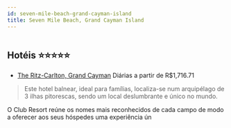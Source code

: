 ```yaml
---
id: seven-mile-beach-grand-cayman-island
title: Seven Mile Beach, Grand Cayman Island
---
```


<center><img src="http://www.hotelresb2b.com/images/hoteles/717219_foto_1.jpg" alt="" /></center>


## Hotéis ⭐️⭐️⭐️⭐️⭐️

-    [The Ritz-Carlton, Grand Cayman](https://www.hurb.com/aud/https://www.hurb.com/hoteis/seven-mile-beach/the-ritz-carlton-grand-cayman-JNP-JP022117?cmp=18055) Diárias a partir de R$1,716.71
   > Este hotel balnear, ideal para famílias, localiza-se num arquipélago de 3 ilhas pitorescas, sendo um local deslumbrante e único no mundo.

O Club Resort reúne os nomes mais reconhecidos de cada campo de modo a oferecer aos seus hóspedes uma experiência ún
